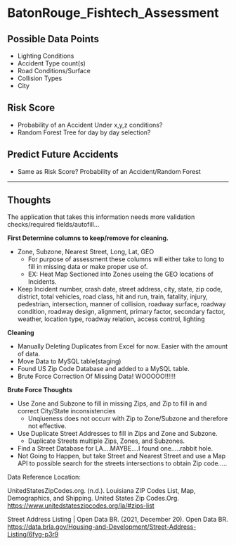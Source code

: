 # BatonRouge_Fishtech_Assessment

## Possible Data Points
* Lighting Conditions
* Accident Type count(s)
* Road Conditions/Surface
* Collision Types
* City

## Risk Score
* Probability of an Accident Under x,y,z conditions?
* Random Forest Tree for day by day selection?

## Predict Future Accidents
* Same as Risk Score? Probability of an Accident/Random Forest
--------------------------------------------------------------
## Thoughts
The application that takes this information needs more validation checks/required fields/autofill...

**First Determine columns to keep/remove for cleaning.**
* Zone, Subzone, Nearest Street, Long, Lat, GEO
  * For purpose of assessment these columns will either take to long to fill in missing data or make proper use of.
  * EX: Heat Map Sectioned into Zones useing the GEO locations of Incidents.
* Keep Incident number,	crash date,	street address,	city,	state,	zip code,	district,	total vehicles,	road class,	hit and run,	train,	fatality,	injury,	pedestrian,	intersection,	manner of collision,	roadway surface,	roadway condition,	roadway design,	alignment,	primary factor,	secondary factor,	weather,	location type,	roadway relation,	access control,	lighting

**Cleaning**
* Manually Deleting Duplicates from Excel for now. Easier with the amount of data.
* Move Data to MySQL table(staging)
* Found US Zip Code Database and added to a MySQL table.
* Brute Force Correction Of Missing Data! WOOOOO!!!!!!

**Brute Force Thoughts**
* Use Zone and Subzone to fill in missing Zips, and Zip to fill in and correct City/State inconsistencies
  * Unqiueness does not occurr with Zip to Zone/Subzone and therefore not effective.
* Use Duplicate Street Addresses to fill in Zips and Zone and Subzone.
  * Duplicate Streets multiple Zips, Zones, and Subzones.
* Find a Street Database for LA....MAYBE....I found one.....rabbit hole.
* Not Going to Happen, but take Street and Nearest Street and use a Map API to possible search for the streets intersections to obtain Zip code.....

Data Reference Location:

UnitedStatesZipCodes.org. (n.d.). Louisiana ZIP Codes List, Map, Demographics, and Shipping. United States Zip Codes.Org. https://www.unitedstateszipcodes.org/la/#zips-list

Street Address Listing | Open Data BR. (2021, December 20). Open Data BR. https://data.brla.gov/Housing-and-Development/Street-Address-Listing/6fyg-p3r9
